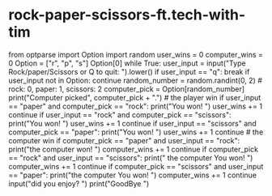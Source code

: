 # rock-paper-scissors-ft.tech-with-tim
from optparse import Option import random  user_wins = 0 computer_wins = 0  Option = ["r", "p", "s"]  Option[0]  while True:     user_input = input("Type Rock/paper/Scissors or Q to quit: ").lower()     if user_input == "q":         break       if user_input not in Option:         continue     random_number = random.randint(0, 2)     # rock: 0, paper: 1, scissors: 2     computer_pick = Option[random_number]     print("Computer picked", computer_pick + ".")          # the player win      if user_input == "paper" and computer_pick == "rock":         print("You won! ")         user_wins += 1         continue      if user_input == "rock" and computer_pick == "scissors":         print("You won! ")         user_wins += 1         continue      if user_input == "scissors" and computer_pick == "paper":         print("You won! ")         user_wins += 1         continue      # the computer win      if computer_pick == "paper" and user_input == "rock":         print("the computer won! ")         computer_wins += 1         continue               if computer_pick == "rock" and user_input == "scissors":         print(" the computer You won! ")         computer_wins += 1         continue               if computer_pick == "scissors" and user_input == "paper":         print("the computer You won! ")         computer_wins += 1         continue  input("did you enjoy? ")   print("GoodBye ")
